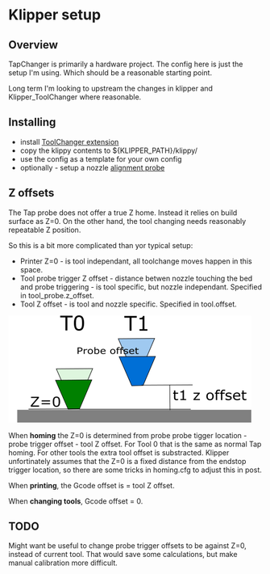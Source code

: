 # Klipper setup

## Overview

TapChanger is primarily a hardware project. The config here is just the setup I'm using.
Which should be a reasonable starting point.

Long term I'm looking to upstream the changes in klipper and Klipper_ToolChanger where reasonable.

## Installing

- install [ToolChanger extension](https://github.com/TypQxQ/Klipper_ToolChanger)
- copy the klippy contents to  ${KLIPPER_PATH}/klippy/
- use the config as a template for your own config
- optionally - setup a nozzle [alignment probe](https://github.com/viesturz/NozzleAlign)

## Z offsets
 
 The Tap probe does not offer a true Z home. Instead it relies on build surface as Z=0. On the other hand, the tool changing needs reasonably repeatable Z position.

 So this is a bit more complicated than yor typical setup:

  - Printer Z=0 - is tool independant, all toolchange moves happen in this space.
  - Tool probe trigger Z offset - distance betwen nozzle touching the bed and probe triggering - is tool specific, but nozzle independant. Specified in tool_probe.z_offset.
  - Tool Z offset - is tool and nozzle specific. Specified in tool.offset.

![Preview](/images/offsets.png)

When **homing** the Z=0 is determined from probe probe tigger location - probe trigger offset - tool Z offset.
For Tool 0 that is the same as normal Tap homing. For other tools the extra tool offset is substracted.
Klipper unfortinately assumes that the Z=0 is a fixed distance from the endstop trigger location, so there are some tricks in homing.cfg to adjust this in post.

When **printing**, the Gcode offset is = tool Z offset.

When **changing tools**, Gcode offset = 0.

## TODO
Might want be useful to change probe trigger offsets to be against Z=0, instead of current tool. That would save some calculations, but make manual calibration more difficult.

